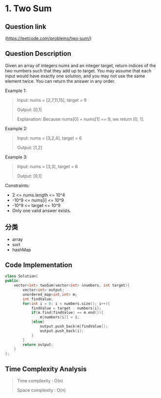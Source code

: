 # 1. Two Sum

## Question link
(https://leetcode.com/problems/two-sum/)

## Question Description
Given an array of integers nums and an integer target, return indices of the two numbers such that they add up to target.
You may assume that each input would have exactly one solution, and you may not use the same element twice.
You can return the answer in any order.

Example 1:
> Input: nums = [2,7,11,15], target = 9
>
> Output: [0,1]
>
> Explanation: Because nums[0] + nums[1] == 9, we return [0, 1].

Example 2:
> Input: nums = [3,2,4], target = 6
>
> Output: [1,2]

Example 3:
> Input: nums = [3,3], target = 6
>
> Output: [0,1]

Constraints:
* 2 <= nums.length <= 10^4
* -10^9 <= nums[i] <= 10^9
* -10^9 <= target <= 10^9
* Only one valid answer exists.

## 分类
- array
- sort
- hashMap

## Code Implementation
```c++
class Solution{
public:
    vector<int> twoSum(vector<int> &numbers, int target){
        vector<int> output;
        unordered_map<int,int> m;
        int findValue;
        for(int i = 0; i < numbers.size(); i++){
            findValue = target - numbers[i];
            if(m.find(findValue) == m.end()){
                m[numbers[i]] = i;
            }else{
                output.push_back(m[findValue]);
                output.push_back(i);
            }
        }
        return output;
    }
};
```

## Time Complexity Analysis
> Time complexity  : O(n)
>
> Space complexity : O(n)